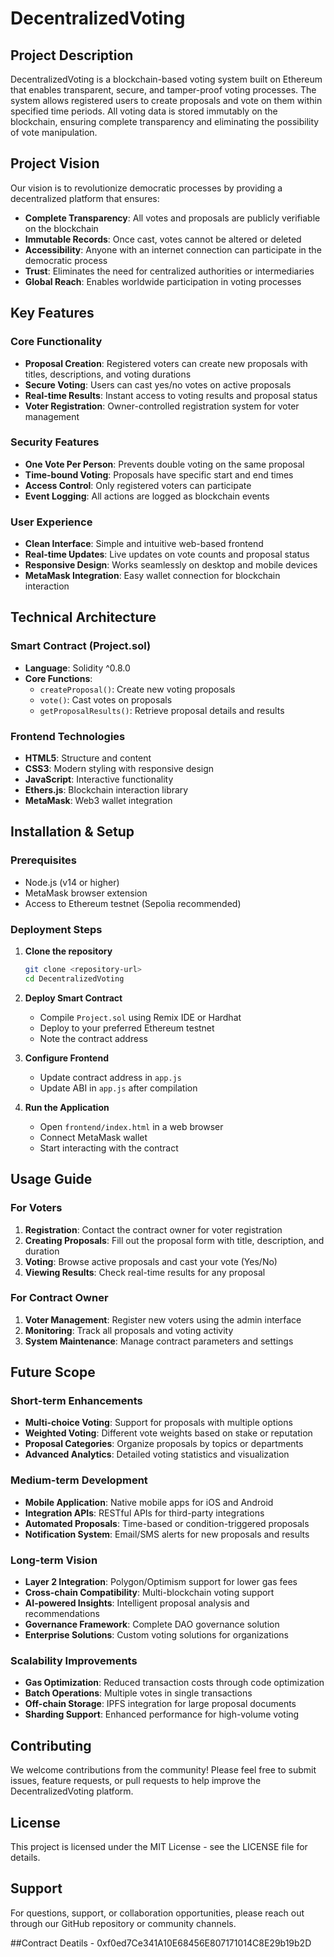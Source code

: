 # DecentralizedVoting

## Project Description

DecentralizedVoting is a blockchain-based voting system built on Ethereum that enables transparent, secure, and tamper-proof voting processes. The system allows registered users to create proposals and vote on them within specified time periods. All voting data is stored immutably on the blockchain, ensuring complete transparency and eliminating the possibility of vote manipulation.

## Project Vision

Our vision is to revolutionize democratic processes by providing a decentralized platform that ensures:

- **Complete Transparency**: All votes and proposals are publicly verifiable on the blockchain
- **Immutable Records**: Once cast, votes cannot be altered or deleted
- **Accessibility**: Anyone with an internet connection can participate in the democratic process
- **Trust**: Eliminates the need for centralized authorities or intermediaries
- **Global Reach**: Enables worldwide participation in voting processes

## Key Features

### Core Functionality
- **Proposal Creation**: Registered voters can create new proposals with titles, descriptions, and voting durations
- **Secure Voting**: Users can cast yes/no votes on active proposals
- **Real-time Results**: Instant access to voting results and proposal status
- **Voter Registration**: Owner-controlled registration system for voter management

### Security Features
- **One Vote Per Person**: Prevents double voting on the same proposal
- **Time-bound Voting**: Proposals have specific start and end times
- **Access Control**: Only registered voters can participate
- **Event Logging**: All actions are logged as blockchain events

### User Experience
- **Clean Interface**: Simple and intuitive web-based frontend
- **Real-time Updates**: Live updates on vote counts and proposal status
- **Responsive Design**: Works seamlessly on desktop and mobile devices
- **MetaMask Integration**: Easy wallet connection for blockchain interaction

## Technical Architecture

### Smart Contract (Project.sol)
- **Language**: Solidity ^0.8.0
- **Core Functions**:
  - `createProposal()`: Create new voting proposals
  - `vote()`: Cast votes on proposals
  - `getProposalResults()`: Retrieve proposal details and results

### Frontend Technologies
- **HTML5**: Structure and content
- **CSS3**: Modern styling with responsive design
- **JavaScript**: Interactive functionality
- **Ethers.js**: Blockchain interaction library
- **MetaMask**: Web3 wallet integration

## Installation & Setup

### Prerequisites
- Node.js (v14 or higher)
- MetaMask browser extension
- Access to Ethereum testnet (Sepolia recommended)

### Deployment Steps
1. **Clone the repository**
   ```bash
   git clone <repository-url>
   cd DecentralizedVoting
   ```

2. **Deploy Smart Contract**
   - Compile `Project.sol` using Remix IDE or Hardhat
   - Deploy to your preferred Ethereum testnet
   - Note the contract address

3. **Configure Frontend**
   - Update contract address in `app.js`
   - Update ABI in `app.js` after compilation

4. **Run the Application**
   - Open `frontend/index.html` in a web browser
   - Connect MetaMask wallet
   - Start interacting with the contract

## Usage Guide

### For Voters
1. **Registration**: Contact the contract owner for voter registration
2. **Creating Proposals**: Fill out the proposal form with title, description, and duration
3. **Voting**: Browse active proposals and cast your vote (Yes/No)
4. **Viewing Results**: Check real-time results for any proposal

### For Contract Owner
1. **Voter Management**: Register new voters using the admin interface
2. **Monitoring**: Track all proposals and voting activity
3. **System Maintenance**: Manage contract parameters and settings

## Future Scope

### Short-term Enhancements
- **Multi-choice Voting**: Support for proposals with multiple options
- **Weighted Voting**: Different vote weights based on stake or reputation
- **Proposal Categories**: Organize proposals by topics or departments
- **Advanced Analytics**: Detailed voting statistics and visualization

### Medium-term Development
- **Mobile Application**: Native mobile apps for iOS and Android
- **Integration APIs**: RESTful APIs for third-party integrations
- **Automated Proposals**: Time-based or condition-triggered proposals
- **Notification System**: Email/SMS alerts for new proposals and results

### Long-term Vision
- **Layer 2 Integration**: Polygon/Optimism support for lower gas fees
- **Cross-chain Compatibility**: Multi-blockchain voting support
- **AI-powered Insights**: Intelligent proposal analysis and recommendations
- **Governance Framework**: Complete DAO governance solution
- **Enterprise Solutions**: Custom voting solutions for organizations

### Scalability Improvements
- **Gas Optimization**: Reduced transaction costs through code optimization
- **Batch Operations**: Multiple votes in single transactions
- **Off-chain Storage**: IPFS integration for large proposal documents
- **Sharding Support**: Enhanced performance for high-volume voting

## Contributing

We welcome contributions from the community! Please feel free to submit issues, feature requests, or pull requests to help improve the DecentralizedVoting platform.

## License

This project is licensed under the MIT License - see the LICENSE file for details.

## Support

For questions, support, or collaboration opportunities, please reach out through our GitHub repository or community channels.



##Contract Deatils - 0xf0ed7Ce341A10E68456E807171014C8E29b19b2D

